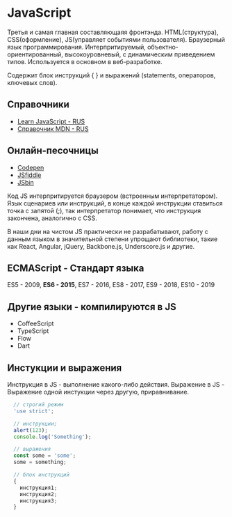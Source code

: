 # JavaScript
Третья и самая главная составляющаяя фронтэнда. HTML(структура), CSS(оформление), JS(управляет событиями пользователя). Браузерный язык программирования. Интерпритируемый, объектно-ориентированный, высокоуровневый, с динамическим приведением типов. Используется в основном в веб-разработке.

Содержит блок инструкций { } и выражений (statements, операторов, ключевых слов).

## Справочники
* [Learn JavaScript - RUS](https://learn.javascript.ru/)
* [Справочник MDN - RUS](https://developer.mozilla.org/ru/docs/Web/JavaScript/Reference)

## Онлайн-песочницы
* [Сodepen](https://codepen.io/)
* [JSfiddle](https://jsfiddle.net)
* [JSbin](http://jsbin.com/?html,output)

Код JS интерпритируется браузером (встроенным интерпретатором). Язык сценариев или инструкций, в конце каждой инструкции ставиться точка с запятой (;), так интерпретатор понимает, что инструкция закончена, аналогично с CSS.

В наши дни на чистом JS практически не разрабатывают, работу с данным языком в значительной степени упрощают библиотеки, такие как React, Angular, jQuery, Backbone.js, Underscore.js и другие.

## ECMAScript - Стандарт языка 
ES5 - 2009, **ES6 - 2015**, ES7 - 2016, ES8 - 2017, ES9 - 2018, ES10 - 2019

## Другие языки - компилируются в JS
* CoffeeScript
* TypeScript
* Flow
* Dart

## Инстукции и выражения
Инструкция в JS - выполнение какого-либо действия. 
Выражение в JS - Выражение одной инстукции через другую, приравнивание.

```js
  // строгий режим
  'use strict';

  // инструкции;
  alert(123); 
  console.log('Something');

  // выражения
  const some = 'some'; 
  some = something;

  // блок инструкций
  {
    инструкция1;
    инструкция2;
    инструкция3;
  }
```
